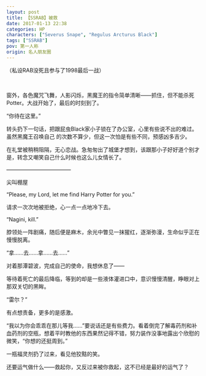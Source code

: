 ```yaml
---
layout: post
title: 【SSRAB】被救
date: 2017-01-13 22:38
categories: HP
characters: ["Severus Snape", "Regulus Arcturus Black"]
tags: ["SSRAB"]
pov: 第一人称
origin: 名人朋友圈
---
```


（私设RAB没死且参与了1998最后一战）

<br>

窗外，各色魔咒飞舞，人影闪烁，黑魔王的指令简单清晰——抓住，但不能杀死Potter。大战开始了，最后的时刻到了。

“你待在这里。”

转头扔下一句话，把跟屁虫Black家小子锁在了办公室，心里有些说不出的难过。虽然黑魔王召唤自己 的次数不算少，但这一次怕是有些不同，预感凶多吉少。

在礼堂被稍稍阻隔，无心恋战。急匆匆出了城堡才想到，该跟那小子好好道个别才是，转念又嘲笑自己什么时候也这么儿女情长了。

————————————

尖叫棚屋

“Please, my Lord, let me find Harry Potter for you.”

请求一次次地被拒绝，心一点一点地冷下去。

“Nagini, kill.”

脖领处一阵剧痛，随后便是麻木，余光中瞥见一抹猩红，逐渐弥漫，生命似乎正在慢慢脱离。

“拿……去……拿……去……”

对着那潭碧波，完成自己的使命，我想休息了——

等待着死亡的最后降临，等到的却是一些液体灌进口中，意识慢慢清醒，睁眼对上那双关切的黑眸。

“雷尔？”

有点想责备，更多的是感激。

“我以为你会乖乖在那儿等我……”要说话还是有些费力。看着倒完了解毒药剂和补血药剂的空瓶，想着平时教他的东西果然记得不错，努力装作没事地露出个欣慰的微笑，“你想的还挺周到。”

一瓶福灵剂扔了过来，看见他狡黠的笑。

还要运气做什么——救起你，又反过来被你救起，这不已经是最好的运气了？

